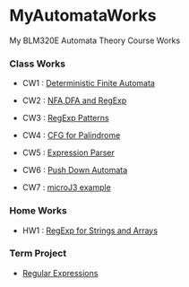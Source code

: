 # MyAutomataWorks
My BLM320E Automata Theory Course Works

### Class Works
* CW1 : [Deterministic Finite Automata](https://sahinalcin.github.io/MyAutomataWorks/CW1/CW1.html)

* CW2 : [NFA,DFA and RegExp](https://sahinalcin.github.io/MyAutomataWorks/CW2/CW2.html)

* CW3 : [RegExp Patterns](https://sahinalcin.github.io/MyAutomataWorks/CW3/CW3.html)

* CW4 : [CFG for Palindrome](https://sahinalcin.github.io/MyAutomataWorks/CW4/CW4.html)

* CW5 : [Expression Parser](https://sahinalcin.github.io/MyAutomataWorks/CW5/Expression.html)

* CW6 : [Push Down Automata](https://sahinalcin.github.io/MyAutomataWorks/CW6/CW6.html)

* CW7 : [microJ3 example](https://sahinalcin.github.io/MyAutomataWorks/CW7/microJ3.html)

### Home Works
* HW1 : [RegExp for Strings and Arrays](https://sahinalcin.github.io/MyAutomataWorks/HW1/HW1.html)

### Term Project
* [Regular Expressions](https://sahinalcin.github.io/MyAutomataWorks/TERM_PROJECT/MyTermProject.html)
